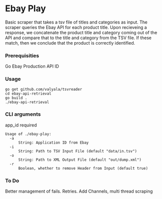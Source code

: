 # Ebay Play
Basic scraper that takes a tsv file of titles and categories as input.
The scraper queries the Ebay API for each product title.
Upon recieveing a response, we concatenate the product title and category coming out of the API and compare that to the title and category from the TSV file. If these match, then we conclude that the product is correctly identified. 

### Prerequisities
Go
Ebay Production API ID

### Usage
```
go get github.com/valyala/tsvreader
cd ebay-api-retrieval
go build .
./ebay-api-retrieval
```

### CLI arguments
app_id required
```
Usage of ./ebay-play:
  -a 
      String: Application ID from Ebay
  -i
      String: Path to TSV Input File (default "data/in.tsv")
  -o
      String: Path to XML Output File (default "out/dump.xml")
  -r
      Boolean, whether to remove Header from Input (default true)
```

### To Do
Better management of fails. Retries.
Add Channels, multi thread scraping

